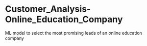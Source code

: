 # Customer_Analysis-Online_Education_Company
ML model to select the most promising leads of an online education company
